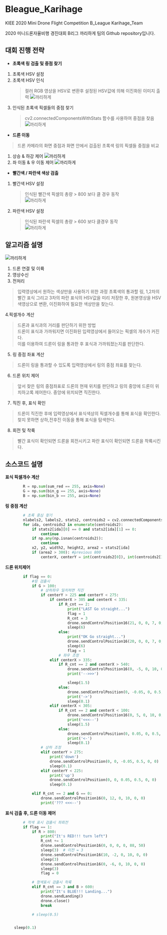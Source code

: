 # Bleague_Karihage
KIEE 2020 Mini Drone Flight Competition B_League Karihage_Team


2020 미니드론자율비행 경진대회 B리그 까리하게 팀의 Github repository입니다.

## 대회 진행 전략
* **초록색 링 검출 및 중점 찾기**
1. 초록색 HSV 설정
1. 초록색 HSV 인식  
    > 컬러 RGB 영상을 HSV로 변환후 설정된 HSV값에 의해 이진화된 이미지 출력
![까리하게](/README_image/threshold.png)
1. 인식된 초록색 픽셀들의 중점 찾기   
    > cv2.connectedComponentsWithStats 함수를 사용하여 중점을 찾음
![까리하게](/README_image/greedetect_Total.PNG)

* **드론 이동**
> 드론 카메라의 화면 중점과 화면 안에서 검출된 초록색 링의 픽셀들 중점을 비교
1. 상승 & 하강 제어 
 ![까리하게](/README_image/up&down.PNG)  
1. 좌 이동 & 우 이동 제어
 ![까리하게](/README_image/left&right.PNG)
* **빨간색 / 파란색 색상 검출**
1. 빨간색 HSV 설정
   > 인식된 빨간색 픽셀의 총량 > 800 보다 클 경우 동작  
    ![까리하게](/README_image/red_pixel2.PNG)
1. 파란색 HSV 설정
   > 인식된 파란색 픽셀의 총량 > 600 보다 클경우 동작   
    ![까리하게](/README_image/blue_pixel2.PNG)


## 알고리즘 설명
![까리하게](/README_image/flowchart.JPG)  
1. 드론 연결 및 이륙
2. 영상수신
3. 전처리
> 입력영상에서 원하는 색상만을 사용하기 위한 과정
    초록색의 통과할 링, 1,2차의 빨간 표식 그리고 3차의 파란 표식의 HSV값을 미리 저장한 후, 
    원본영상을 HSV 색영상으로 변환, 이진화하여 필요한 색상만을 찾는다.    
    
4.픽셀개수 계산  
> 드론과 표식과의 거리를 판단하기 위한 방법  
    드론이 표식과 가까워지면 이진화된 입력영상에서 들어오는 픽셀의 개수가 커진다.  
    이를 이용하여 드론이 링을 통과한 후 표식과 가까워졌는지를 판단한다.  
5. 링 중점 좌표 계산  
> 드론이 링을 통과할 수 있도록 입력영상에서 링의 중점 좌표를 찾는다.  
6. 드론 위치 제어  
> 앞서 찾은 링의 중점좌표로 드론의 현재 위치를 판단하고 링의 중앙에 드론이 위치하고록 제어한다. 중앙에 위치되면 직진한다.  
7. 직진 후, 표식 확인  
> 드론이 직진한 후에 입력영상에서 표식색상의 픽셀개수를 통해 표식을 확인한다. 찾지 못하면 상하,전후진 이동을 통해 표식을 탐색한다.  
8. 회전 및 착륙  
> 빨간 표식이 확인되면 드론을 회전시키고 파란 표식이 확인되면 드론을 착륙시킨다.  


## 소스코드 설명

**표식 픽셀개수 계산**
```python
        R = np.sum(sum_red == 255, axis=None)
        G = np.sum(bin_g == 255, axis=None)
        B = np.sum(bin_b == 255, axis=None)
```
**링 중점 계산**
```python
        # 초록 중심 찾기
        nlabels2, labels2, stats2, centroids2 = cv2.connectedComponentsWithStats(bin_g)
        for ida, centroids2 in enumerate(centroids2):
            if stats2[ida][0] == 0 and stats2[ida][1] == 0:
                continue
            if np.any(np.isnan(centroids2)):
                continue
            x2, y2, width2, height2, area2 = stats2[ida]
            if (area2 > 300): #previous 800
                centerX, centerY = int(centroids2[0]), int(centroids2[1])
```
**드론 위치제어**
```python
        if flag == 0:
            #링 검출시
            if G > 100:
                # 상하좌우 일치하면 직진
                if centerY > 225 and centerY < 275:
                    if centerX > 305 and centerX < 335:
                        if R_cnt == 2:
                            print("LAST Go straight...")
                            flag = 1
                            R_cnt = 3
                            drone.sendControlPosition16(21, 0, 0, 7, 0, 0)
                            sleep(6)
                        else:
                            print("OK Go straight...")
                            drone.sendControlPosition16(20, 0, 0, 7, 0, 0)
                            sleep(6)
                            flag = 1
                        # 좌우 조정
                    elif centerX > 335:
                        if R_cnt == 2 and centerX > 540:
                            drone.sendControlPosition16(0, -5, 0, 10, 0, 0)
                            print('-->>>')

                            sleep(1.5)
                        else:
                            drone.sendControlPosition(0, -0.05, 0, 0.5, 0, 0)
                            print('->')
                            sleep(0.1)
                    elif centerX < 305:
                        if R_cnt == 2 and centerX < 100:
                            drone.sendControlPosition16(0, 5, 0, 10, 0, 0)
                            print('<<<--')
                            sleep(1.5)
                        else:
                            drone.sendControlPosition(0, 0.05, 0, 0.5, 0, 0)
                            print('<-')
                            sleep(0.1)
                # 상하 조정
                elif centerY > 275:
                    print('down')
                    drone.sendControlPosition(0, 0, -0.05, 0.5, 0, 0)
                    sleep(0.1)
                elif centerY < 225:
                    print('up')
                    drone.sendControlPosition(0, 0, 0.05, 0.5, 0, 0)
                    sleep(0.1)

            elif R_cnt == 2 and G == 0:
                drone.sendControlPosition16(0, 12, 0, 10, 0, 0)
                print('??? <<<--')
```
**표식 검출 후, 드론 이동 제어**
```python
        # 적색 표시 검출시 좌회전
        if flag == 1:
            if R > 800:
                print("It's RED!!! turn left")
                R_cnt += 1
                drone.sendControlPosition16(0, 0, 0, 0, 88, 50)
                sleep(3)  # 이전 = 3
                drone.sendControlPosition16(10, -2, 0, 10, 0, 0)
                sleep(3)
                drone.sendControlPosition16(0, -6, 0, 10, 0, 0)
                sleep(3)
                flag = 0

            # 청색표시 검출시 착륙
            elif R_cnt == 3 and B > 600:
                print("It's BLUE!!! Landing...")
                drone.sendLanding()
                drone.close()
                break

            # sleep(0.5)


    sleep(0.1)
```



